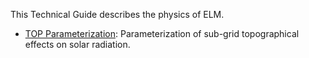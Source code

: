 This Technical Guide describes the physics of ELM.

- [TOP Parameterization](top_solar_parameterization.md): Parameterization of sub-grid topographical effects on solar radiation.
